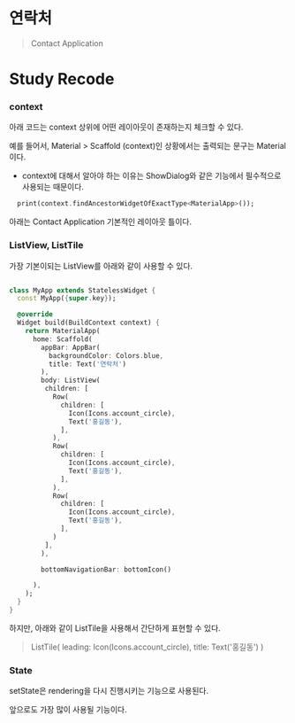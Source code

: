 # 연락처

> Contact Application

# Study Recode

### context
아래 코드는 context 상위에 어떤 레이아웃이 존재하는지 체크할 수 있다.

예를 들어서, Material > Scaffold (context)인 상황에서는 출력되는 문구는 Material이다.

- context에 대해서 알아야 하는 이유는 ShowDialog와 같은 기능에서 필수적으로 사용되는 때문이다.

```dart
  print(context.findAncestorWidgetOfExactType<MaterialApp>());
```
아래는 Contact Application 기본적인 레이아웃 틀이다.

### ListView, ListTile
가장 기본이되는 ListView를 아래와 같이 사용할 수 있다.

``` dart

class MyApp extends StatelessWidget {
  const MyApp({super.key});

  @override
  Widget build(BuildContext context) {
    return MaterialApp(
      home: Scaffold(
        appBar: AppBar(
          backgroundColor: Colors.blue,
          title: Text('연락처')
        ),
        body: ListView(
         children: [
           Row(
             children: [
               Icon(Icons.account_circle),
               Text('홍길동'),
             ],
           ),
           Row(
             children: [
               Icon(Icons.account_circle),
               Text('홍길동'),
             ],
           ),
           Row(
             children: [
               Icon(Icons.account_circle),
               Text('홍길동'),
             ],
           )
         ],
        ),

        bottomNavigationBar: bottomIcon()

      ),
    );
  }
}


```

하지만, 아래와 같이 ListTile을 사용해서 간단하게 표현할 수 있다.

> ListTile(
leading: Icon(Icons.account_circle),
title: Text('홍길동')
)

### State

setState은 rendering을 다시 진행시키는 기능으로 사용된다.

앞으로도 가장 많이 사용될 기능이다.